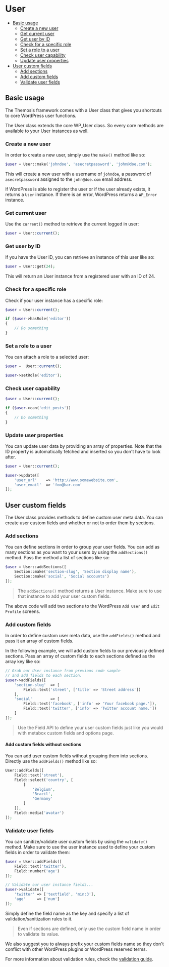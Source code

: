 User
====

- [Basic usage](#basic-usage)
	- [Create a new user](#create-a-new-user)
	- [Get current user](#get-current-user)
	- [Get user by ID](#get-user-by-id)
	- [Check for a specific role](#check-for-a-specific-role)
	- [Set a role to a user](#set-a-role-to-a-user)
	- [Check user capability](#check-user-capability)
	- [Update user properties](#update-user-properties)
- [User custom fields](#user-custom-fields)
	- [Add sections](#add-sections)
	- [Add custom fields](#add-custom-fields)
	- [Validate user fields](#validate-user-fields)

Basic usage
-----------

The Themosis framework comes with a User class that gives you shortcuts to core WordPress user functions.

The User class extends the core WP_User class. So every core methods are available to your User instances as well.

### Create a new user

In order to create a new user, simply use the `make()` method like so:

```php
$user = User::make('johndoe', 'asecretpassword', 'john@doe.com');
```

This will create a new user with a username of `johndoe`, a password of  `asecretpassword` assigned to the `john@doe.com` email address.

If WordPress is able to register the user or if the user already exists, it returns a `User` instance. If there is an error, WordPress returns a `WP_Error` instance.

### Get current user

Use the `current()` method to retrieve the current logged in user:

```php
$user = User::current();
```

### Get user by ID

If you have the User ID, you can retrieve an instance of this user like so:

```php
$user = User::get(24);
```

This will return an User instance from a registered user with an ID of 24.

### Check for a specific role

Check if your user instance has a specific role:

```php
$user = User::current();

if ($user->hasRole('editor'))
{
	// Do something
}
```

### Set a role to a user

You can attach a role to a selected user:

```php
$user =  User::current();

$user->setRole('editor');
```

### Check user capability

```php
$user = User::current();

if ($user->can('edit_posts'))
{
	// Do something
}
```

### Update user properties

You can update user data by providing an array of properties. Note that the ID property is automatically fetched and inserted so you don't have to look after.

```php
$user = User::current();

$user->update([
	'user_url'    => 'http://www.somewebsite.com',
	'user_email'  => 'foo@bar.com'
]);
```

User custom fields
------------------

The User class provides methods to define custom user meta data. You can create user custom fields and whether or not to order them by sections.

### Add sections

You can define sections in order to group your user fields. You can add as many sections as you want to your users by using the `addSections()` method. Pass the method a list of sections like so:

```php
$user = User::addSections([
    Section::make('section-slug', 'Section display name'),
    Section::make('social', 'Social accounts')
]);
```

> The `addSections()` method returns a User instance. Make sure to use that instance to add your user custom fields.

The above code will add two sections to the WordPress `Add User` and `Edit Profile` screens.

### Add custom fields

In order to define custom user meta data, use the `addFields()` method and pass it an array of custom fields.

In the following example, we will add custom fields to our previously defined sections. Pass an array of custom fields to each sections defined as the array key like so:

```php
// Grab our User instance from previous code sample
// and add fields to each section.
$user->addFields([
	'section-slug'  => [
        Field::text('street', ['title' => 'Street address'])
    ],
    'social'        => [
        Field::text('facebook', ['info' => 'Your facebook page.']),
        Field::text('twitter', ['info' => 'Twitter account name.'])
    ]
]);
```

> Use the Field API to define your user custom fields just like you would with metabox custom fields and options page.

#### Add custom fields without sections

You can add user custom fields without grouping them into sections. Directly use the `addFields()` method like so:

```php
User::addFields([
    Field::text('street'),
    Field::select('country', [
        [
            'Belgium',
            'Brazil',
            'Germany'
        ]
    ]),
    Field::media('avatar')
]);
```

### Validate user fields

You can sanitize/validate user custom fields by using the `validate()` method. Make sure to use the user instance used to define your custom fields in order to validate them:

```php
$user = User::addFields([
    Field::text('twitter'),
    Field::number('age')
]);

// Validate our user instance fields...
$user->validate([
    'twitter' => ['textfield', 'min:3'],
    'age'     => ['num']
]);
```

Simply define the field name as the key and specify a list of validation/sanitization rules to it.

> Even if sections are defined, only use the custom field name in order to validate its value.

We also suggest you to always prefix your custom fields name so they don't conflict with other WordPress plugins or WordPress reserved terms.

For more information about validation rules, check the [validation guide]({{url}}/validation).